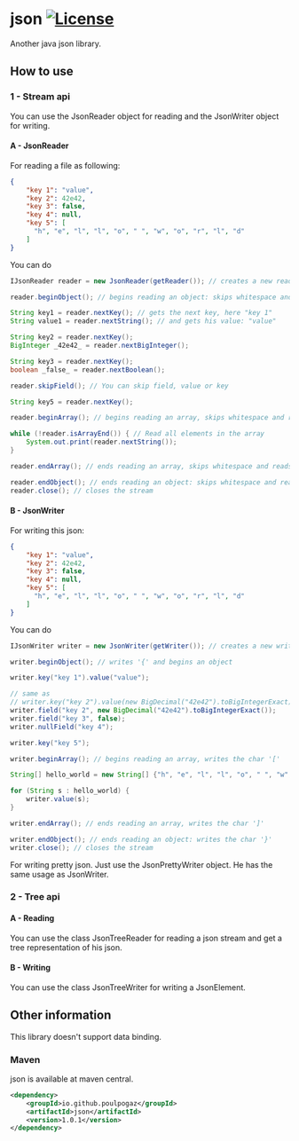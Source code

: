 # json [![License](https://img.shields.io/badge/license-MIT-red)](LICENSE)

Another java json library.

## How to use

### 1 - Stream api

You can use the JsonReader object for reading and the JsonWriter object for writing.

#### A - JsonReader

For reading a file as following:
```json
{
    "key 1": "value",
    "key 2": 42e42,
    "key 3": false,
    "key 4": null,
    "key 5": [
      "h", "e", "l", "l", "o", " ", "w", "o", "r", "l", "d"
    ]
}
```
You can do
```java
IJsonReader reader = new JsonReader(getReader()); // creates a new reader

reader.beginObject(); // begins reading an object: skips whitespace and reads the char '{'

String key1 = reader.nextKey(); // gets the next key, here "key 1"
String value1 = reader.nextString(); // and gets his value: "value"

String key2 = reader.nextKey();
BigInteger _42e42_ = reader.nextBigInteger();

String key3 = reader.nextKey();
boolean _false_ = reader.nextBoolean();

reader.skipField(); // You can skip field, value or key

String key5 = reader.nextKey();

reader.beginArray(); // begins reading an array, skips whitespace and reads the char '['

while (!reader.isArrayEnd()) { // Read all elements in the array
    System.out.print(reader.nextString());
}

reader.endArray(); // ends reading an array, skips whitespace and reads the char ']'

reader.endObject(); // ends reading an object: skips whitespace and reads the char '}'
reader.close(); // closes the stream
```

#### B - JsonWriter

For writing this json:
```json
{
    "key 1": "value",
    "key 2": 42e42,
    "key 3": false,
    "key 4": null,
    "key 5": [
      "h", "e", "l", "l", "o", " ", "w", "o", "r", "l", "d"
    ]
}
```
You can do
```java
IJsonWriter writer = new JsonWriter(getWriter()); // creates a new writer

writer.beginObject(); // writes '{' and begins an object

writer.key("key 1").value("value");

// same as
// writer.key("key 2").value(new BigDecimal("42e42").toBigIntegerExact));
writer.field("key 2", new BigDecimal("42e42").toBigIntegerExact());
writer.field("key 3", false);
writer.nullField("key 4");

writer.key("key 5");

writer.beginArray(); // begins reading an array, writes the char '['

String[] hello_world = new String[] {"h", "e", "l", "l", "o", " ", "w", "o", "r", "l", "d"};

for (String s : hello_world) {
    writer.value(s);
}

writer.endArray(); // ends reading an array, writes the char ']'

writer.endObject(); // ends reading an object: writes the char '}'
writer.close(); // closes the stream
```

For writing pretty json. Just use the JsonPrettyWriter object. He has the same usage as
JsonWriter.

### 2 - Tree api

#### A - Reading

You can use the class JsonTreeReader for reading a json stream and get a tree representation of his json.

#### B - Writing

You can use the class JsonTreeWriter for writing a JsonElement.

## Other information

This library doesn't support data binding.

### Maven

json is available at maven central.

```xml
<dependency>
    <groupId>io.github.poulpogaz</groupId>
    <artifactId>json</artifactId>
    <version>1.0.1</version>
</dependency>
```
